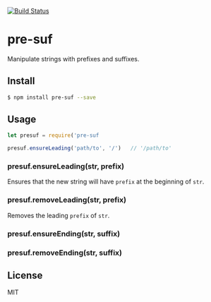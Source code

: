 [![Build Status](https://travis-ci.org/kaelzhang/node-pre-suf.svg?branch=master)](https://travis-ci.org/kaelzhang/node-pre-suf)
<!-- optional appveyor tst
[![Windows Build Status](https://ci.appveyor.com/api/projects/status/github/kaelzhang/node-pre-suf?branch=master&svg=true)](https://ci.appveyor.com/project/kaelzhang/node-pre-suf)
-->
<!-- optional npm version
[![NPM version](https://badge.fury.io/js/pre-suf.svg)](http://badge.fury.io/js/pre-suf)
-->
<!-- optional npm downloads
[![npm module downloads per month](http://img.shields.io/npm/dm/pre-suf.svg)](https://www.npmjs.org/package/pre-suf)
-->
<!-- optional dependency status
[![Dependency Status](https://david-dm.org/kaelzhang/node-pre-suf.svg)](https://david-dm.org/kaelzhang/node-pre-suf)
-->

# pre-suf

Manipulate strings with prefixes and suffixes.

## Install

```sh
$ npm install pre-suf --save
```

## Usage

```js
let presuf = require('pre-suf

presuf.ensureLeading('path/to', '/')   // '/path/to'
```

### presuf.ensureLeading(str, prefix)

Ensures that the new string will have `prefix` at the beginning of `str`.

### presuf.removeLeading(str, prefix)

Removes the leading `prefix` of `str`.

### presuf.ensureEnding(str, suffix)

### presuf.removeEnding(str, suffix)

## License

MIT
